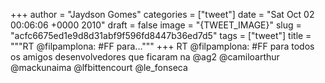 
+++
author = "Jaydson Gomes"
categories = ["tweet"]
date = "Sat Oct 02 00:06:06 +0000 2010"
draft = false
image = "{TWEET_IMAGE}"
slug = "acfc6675ed1e9d8d31abf9f596fd8447b36ed7d5"
tags = ["tweet"]
title = """RT @filpamplona: #FF para..."""
+++
RT @filpamplona: #FF para todos os amigos desenvolvedores que ficaram na @ag2 @camiloarthur @mackunaima @lfbittencourt  @le_fonseca
